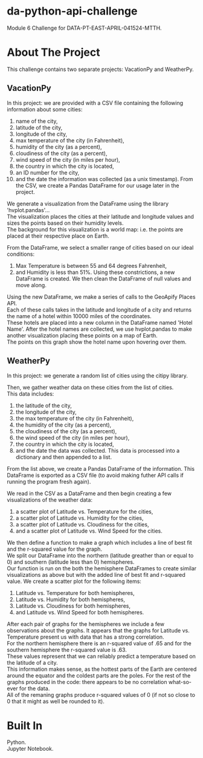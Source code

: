 # da-python-api-challenge
Module 6 Challenge for DATA-PT-EAST-APRIL-041524-MTTH.

# About The Project
This challenge contains two separate projects: VacationPy and WeatherPy.

## VacationPy

In this project: we are provided with a CSV file containing the following information about some cities:
1. name of the city,
2. latitude of the city,
3. longitude of the city,
4. max temperature of the city (in Fahrenheit),
5. humidity of the city (as a percent),
6. cloudiness of the city (as a percent),
7. wind speed of the city (in miles per hour),
8. the country in which the city is located,
9. an ID number for the city,
10. and the date the information was collected (as a unix timestamp).
From the CSV, we create a Pandas DataFrame for our usage later in the project.

We generate a visualization from the DataFrame using the library 'hvplot.pandas'...  
The visualization places the cities at their latitude and longitude values and sizes the points based on their humidity levels.  
The background for this visualization is a world map: i.e. the points are placed at their respective place on Earth.

From the DataFrame, we select a smaller range of cities based on our ideal conditions:
1. Max Temperature is between 55 and 64 degrees Fahrenheit,
2. and Humidity is less than 51%.
Using these constrictions, a new DataFrame is created.
We then clean the DataFrame of null values and move along.

Using the new DataFrame, we make a series of calls to the GeoApify Places API.  
Each of these calls takes in the latitude and longitude of a city and returns the name of a hotel within 10000 miles of the coordinates.  
These hotels are placed into a new column in the DataFrame named 'Hotel Name'.
After the hotel names are collected, we use hvplot.pandas to make another visualization placing these points on a map of Earth.  
The points on this graph show the hotel name upon hovering over them.  

## WeatherPy

In this project: we generate a random list of cities using the citipy library.

Then, we gather weather data on these cities from the list of cities.  
This data includes:
1. the latitude of the city,
2. the longitude of the city,
3. the max temperature of the city (in Fahrenheit),
4. the humidity of the city (as a percent),
5. the cloudiness of the city (as a percent),
6. the wind speed of the city (in miles per hour),
7. the country in which the city is located,
8. and the date the data was collected.
This data is processed into a dictionary and then appended to a list.

From the list above, we create a Pandas DataFrame of the information.
This DataFrame is exported as a CSV file (to avoid making futher API calls if running the program fresh again).

We read in the CSV as a DataFrame and then begin creating a few visualizations of the weather data:
1. a scatter plot of Latitude vs. Temperature for the cities,
2. a scatter plot of Latitude vs. Humidity for the cities,
3. a scatter plot of Latitude vs. Cloudiness for the cities,
4. and a scatter plot of Latitude vs. Wind Speed for the cities.

We then define a function to make a graph which includes a line of best fit and the r-squared value for the graph.  
We split our DataFrame into the northern (latitude greather than or equal to 0) and southern (latitude less than 0) hemispheres.  
Our function is run on the both the hemisphere DataFrames to create similar visualizations as above but with the added line of best fit and r-squared value.
We create a scatter plot for the following items:
1. Latitude vs. Temperature for both hemispheres,
2. Latitude vs. Humidity for both hemispheres,
3. Latitude vs. Cloudiness for both hemispheres,
4. and Latitude vs. Wind Speed for both hemispheres.

After each pair of graphs for the hemispheres we include a few observations about the graphs.
It appears that the graphs for Latitude vs. Temperature present us with data that has a strong correlation.  
For the northern hemisphere there is an r-squared value of .65 and for the southern hemisphere the r-squared value is .63.  
These values represent that we can reliably predict a temperature based on the latitude of a city.  
This information makes sense, as the hottest parts of the Earth are centered around the equator and the coldest parts are the poles.
For the rest of the graphs produced in the code: there appears to be no correlation what-so-ever for the data.  
All of the remaning graphs produce r-squared values of 0 (if not so close to 0 that it might as well be rounded to it).

# Built In
Python.  
Jupyter Notebook.  
